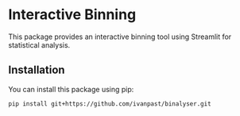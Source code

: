 # Interactive Binning

This package provides an interactive binning tool using Streamlit for statistical analysis.

## Installation

You can install this package using pip:

```bash
pip install git+https://github.com/ivanpast/binalyser.git
